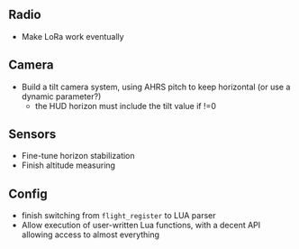 ## Radio
- Make LoRa work eventually


## Camera
- Build a tilt camera system, using AHRS pitch to keep horizontal (or use a dynamic parameter?)
   - the HUD horizon must include the tilt value if !=0


## Sensors
- Fine-tune horizon stabilization
- Finish altitude measuring


## Config
- finish switching from `flight_register` to LUA parser
- Allow execution of user-written Lua functions, with a decent API allowing access to almost everything
